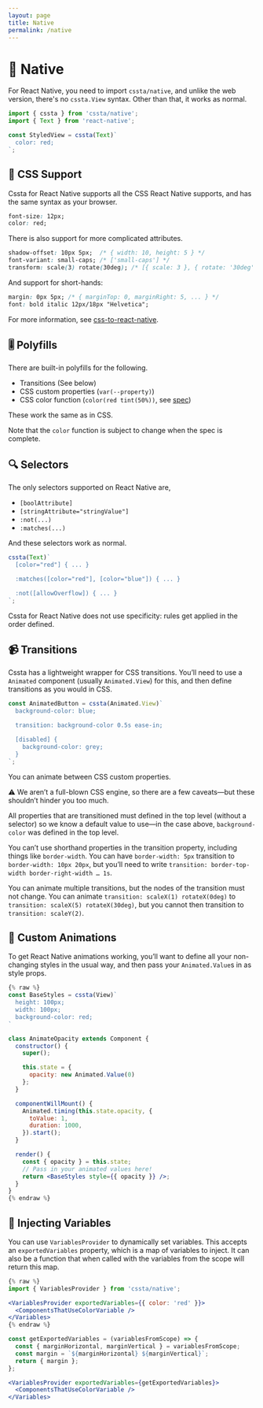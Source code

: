 ```yaml
---
layout: page
title: Native
permalink: /native
---
```


# 📱 Native

For React Native, you need to import `cssta/native`, and unlike the web version, there's no `cssta.View` syntax. Other than that, it works as normal.

```jsx
import { cssta } from 'cssta/native';
import { Text } from 'react-native';

const StyledView = cssta(Text)`
  color: red;
`;
```

## 📝 CSS Support

Cssta for React Native supports all the CSS React Native supports, and has the same syntax as your browser.

```css
font-size: 12px;
color: red;
```

There is also support for more complicated attributes.

```css
shadow-offset: 10px 5px;  /* { width: 10, height: 5 } */
font-variant: small-caps; /* ['small-caps'] */
transform: scale(3) rotate(30deg); /* [{ scale: 3 }, { rotate: '30deg' }] */
```

And support for short-hands:

```css
margin: 0px 5px; /* { marginTop: 0, marginRight: 5, ... } */
font: bold italic 12px/18px "Helvetica";
```

For more information, see [css-to-react-native](https://www.npmjs.com/package/css-to-react-native).

## 🎚 Polyfills

There are built-in polyfills for the following.

* Transitions (See below)
* CSS custom properties (`var(--property)`)
* CSS color function (`color(red tint(50%))`, see [spec](https://drafts.csswg.org/css-color/#modifying-colors))

These work the same as in CSS.

Note that the `color` function is subject to change when the spec is complete.

## 🔍 Selectors

The only selectors supported on React Native are,

* `[boolAttribute]`
* `[stringAttribute="stringValue"]`
* `:not(...)`
* `:matches(...)`

And these selectors work as normal.

```jsx
cssta(Text)`
  [color="red"] { ... }

  :matches([color="red"], [color="blue"]) { ... }

  :not([allowOverflow]) { ... }
`;
```

Cssta for React Native does not use specificity: rules get applied in the order defined.

## 📹 Transitions

Cssta has a lightweight wrapper for CSS transitions. You’ll need to use a `Animated` component (usually `Animated.View`) for this, and then define transitions as you would in CSS.

```jsx
const AnimatedButton = cssta(Animated.View)`
  background-color: blue;

  transition: background-color 0.5s ease-in;

  [disabled] {
    background-color: grey;
  }
`;
```

You can animate between CSS custom properties.

⚠️ We aren’t a full-blown CSS engine, so there are a few caveats—but these shouldn’t hinder you too much.

All properties that are transitioned must defined in the top level (without a selector) so we know a default value to use—in the case above, `background-color` was defined in the top level.

You can’t use shorthand properties in the transition property, including things like `border-width`. You can have `border-width: 5px` transition to `border-width: 10px 20px`, but you’ll need to write `transition: border-top-width border-right-width … 1s`.

You can animate multiple transitions, but the nodes of the transition must not change. You can animate `transition: scaleX(1) rotateX(0deg)` to `transition: scaleX(5) rotateX(30deg)`, but you cannot then transition to `transition: scaleY(2)`.

## 🎥 Custom Animations

To get React Native animations working, you’ll want to define all your non-changing styles in the usual way, and then pass your `Animated.Value`s in as style props.

```jsx
{% raw %}
const BaseStyles = cssta(View)`
  height: 100px;
  width: 100px;
  background-color: red;
`

class AnimateOpacity extends Component {
  constructor() {
    super();

    this.state = {
      opacity: new Animated.Value(0)
    };
  }

  componentWillMount() {
    Animated.timing(this.state.opacity, {
      toValue: 1,
      duration: 1000,
    }).start();
  }

  render() {
    const { opacity } = this.state;
    // Pass in your animated values here!
    return <BaseStyles style={{ opacity }} />;
  }
}
{% endraw %}
```

## 💉 Injecting Variables

You can use `VariablesProvider` to dynamically set variables. This accepts an `exportedVariables` property, which is a map of variables to inject. It can also be a function that when called with the variables from the scope will return this map.

```jsx
{% raw %}
import { VariablesProvider } from 'cssta/native';

<VariablesProvider exportedVariables={{ color: 'red' }}>
  <ComponentsThatUseColorVariable />
</Variables>
{% endraw %}
```

```jsx
const getExportedVariables = (variablesFromScope) => {
  const { marginHorizontal, marginVertical } = variablesFromScope;
  const margin = `${marginHorizontal} ${marginVertical}`;
  return { margin };
};

<VariablesProvider exportedVariables={getExportedVariables}>
  <ComponentsThatUseColorVariable />
</Variables>
```
